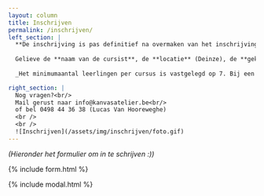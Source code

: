```yaml
---
layout: column
title: Inschrijven
permalink: /inschrijven/
left_section: |
  **De inschrijving is pas definitief na overmaken van het inschrijvingsgeld (55 euro per periode van 5 weken) op nummer BE76 7370 4331 5795 van CITROENCITROEN CREATIEF (cfr. KANVAS ATELIER), Ringlaan Zuid 96, De Haan.**
  
  Gelieve de **naam van de cursist**, de **locatie** (Deinze), de **gekozen groep** (vb Groep 1) en de **gekozen cursus** (vb JAPAN) in de mededeling te vermelden.
  
  _Het minimumaantal leerlingen per cursus is vastgelegd op 7. Bij een te gering aantal inschrijvingen wordt aan de leerlingen gevraagd om zich in te schrijven bij een andere groep._

right_section: |
  Nog vragen?<br/>
  Mail gerust naar info@kanvasatelier.be<br/> 
  of bel 0498 44 36 38 (Lucas Van Hooreweghe)
  <br />
  <br />
  ![Inschrijven](/assets/img/inschrijven/foto.gif)
---
```


_(Hieronder het formulier om in te schrijven :))_

{% include form.html %}

{% include modal.html %}


